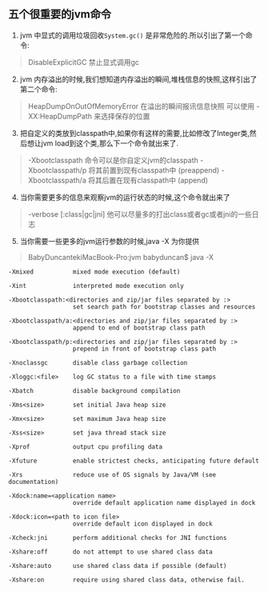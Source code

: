 ## 五个很重要的jvm命令
1. jvm 中显式的调用垃圾回收`System.gc()` 是非常危险的.所以引出了第一个命令:
> DisableExplicitGC 禁止显式调用gc    

2. jvm 内存溢出的时候,我们想知道内存溢出的瞬间,堆栈信息的快照,这样引出了第二个命令:
> HeapDumpOnOutOfMemoryError  在溢出的瞬间报讯信息快照
> 可以使用 -XX:HeapDumpPath 来选择保存的位置

3. 把自定义的类放到classpath中,如果你有这样的需要,比如修改了Integer类,然后想让jvm load到这个类,那么下一个命令就出来了.
> -Xbootclasspath 命令可以是你自定义jvm的classpath
> -Xbootclasspath/p 将其前置到现有classpath中 (preappend)
> -Xbootclasspath/a 将其后置在现有classpath中 (append)

4. 当你需要更多的信息来观察jvm的运行状态的时候,这个命令就出来了
> -verbose [:class|gc|jni] 他可以尽量多的打出class或者gc或者jni的一些日志

5. 当你需要一些更多的jvm运行参数的时候,java -X 为你提供
> BabyDuncantekiMacBook-Pro:jvm babyduncan$ java -X
 
    -Xmixed           mixed mode execution (default)
    
    -Xint             interpreted mode execution only
    
    -Xbootclasspath:<directories and zip/jar files separated by :>
                      set search path for bootstrap classes and resources
                      
    -Xbootclasspath/a:<directories and zip/jar files separated by :>
                      append to end of bootstrap class path
                      
    -Xbootclasspath/p:<directories and zip/jar files separated by :>
                      prepend in front of bootstrap class path
                      
    -Xnoclassgc       disable class garbage collection
    
    -Xloggc:<file>    log GC status to a file with time stamps
    
    -Xbatch           disable background compilation
    
    -Xms<size>        set initial Java heap size
    
    -Xmx<size>        set maximum Java heap size
    
    -Xss<size>        set java thread stack size
    
    -Xprof            output cpu profiling data
    
    -Xfuture          enable strictest checks, anticipating future default
    
    -Xrs              reduce use of OS signals by Java/VM (see documentation)
    
    -Xdock:name=<application name>
                      override default application name displayed in dock
                      
    -Xdock:icon=<path to icon file>
                      override default icon displayed in dock
                     
    -Xcheck:jni       perform additional checks for JNI functions
    
    -Xshare:off	      do not attempt to use shared class data
    
    -Xshare:auto      use shared class data if possible (default)
    
    -Xshare:on	      require using shared class data, otherwise fail.
    






